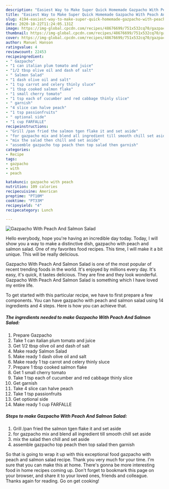 ```yaml
---
description: "Easiest Way to Make Super Quick Homemade Gazpacho With Peach And Salmon Salad"
title: "Easiest Way to Make Super Quick Homemade Gazpacho With Peach And Salmon Salad"
slug: 4194-easiest-way-to-make-super-quick-homemade-gazpacho-with-peach-and-salmon-salad
date: 2020-10-22T11:24:05.131Z
image: https://img-global.cpcdn.com/recipes/48676699/751x532cq70/gazpacho-with-peach-and-salmon-salad-recipe-main-photo.jpg
thumbnail: https://img-global.cpcdn.com/recipes/48676699/751x532cq70/gazpacho-with-peach-and-salmon-salad-recipe-main-photo.jpg
cover: https://img-global.cpcdn.com/recipes/48676699/751x532cq70/gazpacho-with-peach-and-salmon-salad-recipe-main-photo.jpg
author: Manuel Hanson
ratingvalue: 4
reviewcount: 22453
recipeingredient:
- " Gazpacho"
- "1 can italian plum tomato and juice"
- "1/2 tbsp olive oil and dash of salt"
- " Salmon Salad"
- "1 dash olive oil and salt"
- "1 tsp carrot and celery thinly sluce"
- "1 tbsp cooked salmon flake"
- "1 small cherry tomato"
- "1 tsp each of cucumber and red cabbage thinly slice"
- " garnish"
- "4 slice can halve peach"
- "1 tsp passionfruits"
- " optional side"
- "1 cup FARFALLE"
recipeinstructions:
- "Grill /pan fried the salmon tgen flake it and set aside"
- "for gazpacho mix and blend all ingredient till smooth chill set aside"
- "mix the salad then chill and set aside"
- "assemble gazpacho top peach then top salad then garnish"
categories:
- Recipe
tags:
- gazpacho
- with
- peach

katakunci: gazpacho with peach 
nutrition: 109 calories
recipecuisine: American
preptime: "PT10M"
cooktime: "PT33M"
recipeyield: "4"
recipecategory: Lunch

---
```



![Gazpacho With Peach And Salmon Salad](https://img-global.cpcdn.com/recipes/48676699/751x532cq70/gazpacho-with-peach-and-salmon-salad-recipe-main-photo.jpg)

Hello everybody, hope you're having an incredible day today. Today, I will show you a way to make a distinctive dish, gazpacho with peach and salmon salad. One of my favorites food recipes. This time, I will make it a bit unique. This will be really delicious.

Gazpacho With Peach And Salmon Salad is one of the most popular of recent trending foods in the world. It's enjoyed by millions every day. It's easy, it's quick, it tastes delicious. They are fine and they look wonderful. Gazpacho With Peach And Salmon Salad is something which I have loved my entire life.




To get started with this particular recipe, we have to first prepare a few components. You can have gazpacho with peach and salmon salad using 14 ingredients and 4 steps. Here is how you can achieve that.

<!--inarticleads1-->

##### The ingredients needed to make Gazpacho With Peach And Salmon Salad:

1. Prepare  Gazpacho
1. Take 1 can italian plum tomato and juice
1. Get 1/2 tbsp olive oil and dash of salt
1. Make ready  Salmon Salad
1. Make ready 1 dash olive oil and salt
1. Make ready 1 tsp carrot and celery thinly sluce
1. Prepare 1 tbsp cooked salmon flake
1. Get 1 small cherry tomato
1. Take 1 tsp each of cucumber and red cabbage thinly slice
1. Get  garnish
1. Take 4 slice can halve peach
1. Take 1 tsp passionfruits
1. Get  optional side
1. Make ready 1 cup FARFALLE




<!--inarticleads2-->

##### Steps to make Gazpacho With Peach And Salmon Salad:

1. Grill /pan fried the salmon tgen flake it and set aside
1. for gazpacho mix and blend all ingredient till smooth chill set aside
1. mix the salad then chill and set aside
1. assemble gazpacho top peach then top salad then garnish




So that is going to wrap it up with this exceptional food gazpacho with peach and salmon salad recipe. Thank you very much for your time. I'm sure that you can make this at home. There's gonna be more interesting food in home recipes coming up. Don't forget to bookmark this page on your browser, and share it to your loved ones, friends and colleague. Thanks again for reading. Go on get cooking!
